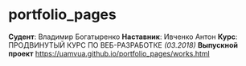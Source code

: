 # portfolio_pages
**Судент**: Владимир Богатыренко
**Наставник**: Ивченко Антон
**Курс**: ПРОДВИНУТЫЙ КУРС ПО ВЕБ-РАЗРАБОТКЕ *(03.2018)*
**Выпускной проект**
https://uamvua.github.io/portfolio_pages/works.html
